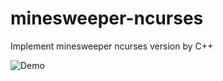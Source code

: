 # minesweeper-ncurses

Implement minesweeper ncurses version by C++

![Demo](https://rawgit.com/riljian/minesweeper-ncurses/master/img/gaming.png)
